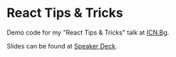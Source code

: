 React Tips & Tricks
===================

Demo code for my "React Tips & Tricks" talk at [ICN.Bg](https://www.icn.bg/).

Slides can be found at [Speaker Deck](https://speakerdeck.com/rstankov/react-tips-and-trick).

